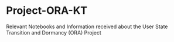 # Project-ORA-KT
Relevant Notebooks and Information received about the User State Transition and Dormancy (ORA) Project
